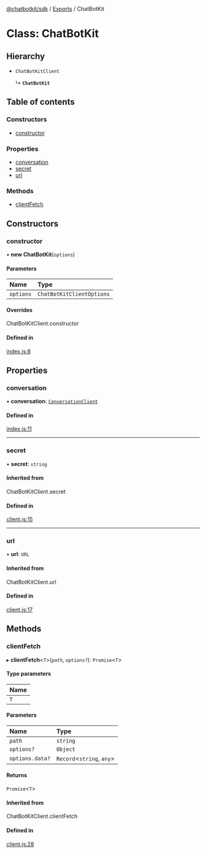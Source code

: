 [@chatbotkit/sdk](../README.md) / [Exports](../modules.md) / ChatBotKit

# Class: ChatBotKit

## Hierarchy

- `ChatBotKitClient`

  ↳ **`ChatBotKit`**

## Table of contents

### Constructors

- [constructor](ChatBotKit.md#constructor)

### Properties

- [conversation](ChatBotKit.md#conversation)
- [secret](ChatBotKit.md#secret)
- [url](ChatBotKit.md#url)

### Methods

- [clientFetch](ChatBotKit.md#clientfetch)

## Constructors

### constructor

• **new ChatBotKit**(`options`)

#### Parameters

| Name | Type |
| :------ | :------ |
| `options` | `ChatBotKitClientOptions` |

#### Overrides

ChatBotKitClient.constructor

#### Defined in

[index.js:8](https://github.com/chatbotkit/node-sdk/blob/1a25a70/packages/sdk/lib/index.js#L8)

## Properties

### conversation

• **conversation**: [`ConversationClient`](ConversationClient.md)

#### Defined in

[index.js:11](https://github.com/chatbotkit/node-sdk/blob/1a25a70/packages/sdk/lib/index.js#L11)

___

### secret

• **secret**: `string`

#### Inherited from

ChatBotKitClient.secret

#### Defined in

[client.js:15](https://github.com/chatbotkit/node-sdk/blob/1a25a70/packages/sdk/lib/client.js#L15)

___

### url

• **url**: `URL`

#### Inherited from

ChatBotKitClient.url

#### Defined in

[client.js:17](https://github.com/chatbotkit/node-sdk/blob/1a25a70/packages/sdk/lib/client.js#L17)

## Methods

### clientFetch

▸ **clientFetch**<`T`\>(`path`, `options?`): `Promise`<`T`\>

#### Type parameters

| Name |
| :------ |
| `T` |

#### Parameters

| Name | Type |
| :------ | :------ |
| `path` | `string` |
| `options?` | `Object` |
| `options.data?` | `Record`<`string`, `any`\> |

#### Returns

`Promise`<`T`\>

#### Inherited from

ChatBotKitClient.clientFetch

#### Defined in

[client.js:28](https://github.com/chatbotkit/node-sdk/blob/1a25a70/packages/sdk/lib/client.js#L28)
